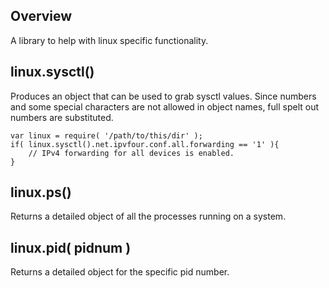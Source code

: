 Overview
--------
A library to help with linux specific functionality.

linux.sysctl()
--------------
Produces an object that can be used
to grab sysctl values. Since numbers and some special
characters are not allowed in object names,
full spelt out numbers are substituted.

	var linux = require( '/path/to/this/dir' );
	if( linux.sysctl().net.ipvfour.conf.all.forwarding == '1' ){
		// IPv4 forwarding for all devices is enabled.
	}

linux.ps()
----------
Returns a detailed object of all the processes
running on a system.

linux.pid( pidnum )
-------------------
Returns a detailed object for the specific pid number.

